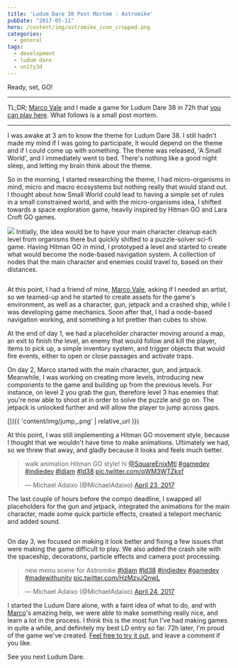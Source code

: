 ```yaml
---
title: 'Ludum Dare 38 Post Mortem : Astromike'
pubDate: "2017-05-11"
hero: /content/img/astromike_icon_cropped.png
categories:
  - general
tags:
  - development
  - ludum dare
  - unity3d
---
```

Ready, set, GO!

* * *

TL;DR; <a href="https://twitter.com/MarcoValeKaz" target="_blank" rel="noopener noreferrer">Marco Vale</a> and I made a game for Ludum Dare 38 in 72h that <a href="https://mikea15.itch.io/astromike" target="_blank" rel="noopener noreferrer">you can play here</a>. What follows is a small post mortem.

* * *

I was awake at 3 am to know the theme for Ludum Dare 38. I still hadn't made my mind if I was going to participate, it would depend on the theme and if I could come up with something. The theme was released, 'A Small World', and I immediately went to bed. There's nothing like a good night sleep, and letting my brain think about the theme.

So in the morning, I started researching the theme, I had micro-organisms in mind, micro and macro ecosystems but nothing really that would stand out. I thought about how Small World could lead to having a simple set of rules in a small constrained world, and with the micro-organisms idea, I shifted towards a space exploration game, heavily inspired by Hitman GO and Lara Croft GO games.

<img class="img-fluid rounded-5 m-1" src="{{ 'content/img/Pasted-image-at-2017_04_22-01_33-PM.png' | relative_url }}" /> Initially, the idea would be to have your main character cleanup each level from organisms there but quickly shifted to a puzzle-solver sci-fi game. Having Hitman GO in mind, I prototyped a level and started to create what would become the node-based navigation system. A collection of nodes that the main character and enemies could travel to, based on their distances.

<img class="img-fluid rounded-5 m-1" src="{{ 'content/img/intro_level.png' | relative_url }}" alt="" /> 

At this point, I had a friend of mine, <a href="https://twitter.com/MarcoValeKaz" target="_blank" rel="noopener noreferrer">Marco Vale</a>, asking if I needed an artist, so we teamed-up and he started to create assets for the game's environment, as well as a character, gun, jetpack and a crashed ship, while I was developing game mechanics. Soon after that, I had a node-based navigation working, and something a lot prettier than cubes to show.

At the end of day 1, we had a placeholder character moving around a map, an exit to finish the level, an enemy that would follow and kill the player, items to pick up, a simple inventory system, and trigger objects that would fire events, either to open or close passages and activate traps.

On day 2, Marco started with the main character, gun, and jetpack. Meanwhile, I was working on creating more levels, introducing new components to the game and building up from the previous levels. For instance, on level 2 you grab the gun, therefore level 3 has enemies that you're now able to shoot at in order to solve the puzzle and go on. The jetpack is unlocked further and will allow the player to jump across gaps.

[<img class="img-fluid rounded-5 m-1" src="{{ 'content/img/jump_.png' | relative_url }}" alt="" />]({{ 'content/img/jump_.png' | relative_url }})

At this point, I was still implementing a Hitman GO movement style, because I thought that we wouldn't have time to make animations. Ultimately we had, so we threw that away, and gladly because it looks and feels much better.

<blockquote class="twitter-tweet" data-width="525" data-dnt="true">
  <p lang="en" dir="ltr">
    walk animation Hitman GO style! hi <a href="https://twitter.com/SquareEnixMtl?ref_src=twsrc%5Etfw">@SquareEnixMtl</a> <a href="https://twitter.com/hashtag/gamedev?src=hash&ref_src=twsrc%5Etfw">#gamedev</a> <a href="https://twitter.com/hashtag/indiedev?src=hash&ref_src=twsrc%5Etfw">#indiedev</a> <a href="https://twitter.com/hashtag/ldjam?src=hash&ref_src=twsrc%5Etfw">#ldjam</a> <a href="https://twitter.com/hashtag/ld38?src=hash&ref_src=twsrc%5Etfw">#ld38</a> <a href="https://t.co/qWM3WTZkxf">pic.twitter.com/qWM3WTZkxf</a>
  </p>
  
  <p>
    &mdash; Michael Adaixo (@MichaelAdaixo) <a href="https://twitter.com/MichaelAdaixo/status/856193366006038530?ref_src=twsrc%5Etfw">April 23, 2017</a>
  </p>
</blockquote>

The last couple of hours before the compo deadline, I swapped all placeholders for the gun and jetpack, integrated the animations for the main character, made some quick particle effects, created a teleport mechanic and added sound.

<img class="img-fluid rounded-5 m-1" src="{{ 'content/img/screen_3.png' | relative_url }}" alt="" /> 

On day 3, we focused on making it look better and fixing a few issues that were making the game difficult to play. We also added the crash site with the spaceship, decorations, particle effects and camera post processing.

<blockquote class="twitter-tweet" data-width="525" data-dnt="true">
  <p lang="en" dir="ltr">
    new menu scene for Astromike <a href="https://twitter.com/hashtag/ldjam?src=hash&ref_src=twsrc%5Etfw">#ldjam</a> <a href="https://twitter.com/hashtag/ld38?src=hash&ref_src=twsrc%5Etfw">#ld38</a> <a href="https://twitter.com/hashtag/indiedev?src=hash&ref_src=twsrc%5Etfw">#indiedev</a> <a href="https://twitter.com/hashtag/gamedev?src=hash&ref_src=twsrc%5Etfw">#gamedev</a> <a href="https://twitter.com/hashtag/madewithunity?src=hash&ref_src=twsrc%5Etfw">#madewithunity</a> <a href="https://t.co/HzMzvJQnwL">pic.twitter.com/HzMzvJQnwL</a>
  </p>
  
  <p>
    &mdash; Michael Adaixo (@MichaelAdaixo) <a href="https://twitter.com/MichaelAdaixo/status/856553416260280321?ref_src=twsrc%5Etfw">April 24, 2017</a>
  </p>
</blockquote>



I started the Ludum Dare alone, with a faint idea of what to do, and with <a href="https://twitter.com/MarcoValeKaz" target="_blank" rel="noopener noreferrer">Marco</a>'s amazing help, we were able to make something really nice, and learn a lot in the process. I think this is the most fun I've had making games in quite a while, and definitely my best LD entry so far. 72h later, I'm proud of the game we've created. <a href="https://mikea15.itch.io/astromike" target="_blank" rel="noopener noreferrer">Feel free to try it out</a>, and leave a comment if you like.

See you next Ludum Dare.